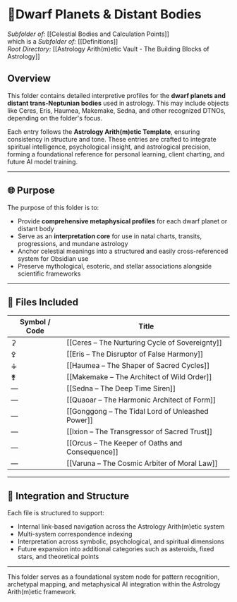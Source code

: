 # 📁Dwarf Planets & Distant Bodies  
*Subfolder of:* [[Celestial Bodies and Calculation Points]]  
which is a *Subfolder of:* [[Definitions]]  
*Root Directory:* [[Astrology Arith(m)etic Vault - The Building Blocks of Astrology]]

## Overview

This folder contains detailed interpretive profiles for the **dwarf planets and distant trans-Neptunian bodies** used in astrology. This may include objects like Ceres, Eris, Haumea, Makemake, Sedna, and other recognized DTNOs, depending on the folder's focus.

Each entry follows the **Astrology Arith(m)etic Template**, ensuring consistency in structure and tone. These entries are crafted to integrate spiritual intelligence, psychological insight, and astrological precision, forming a foundational reference for personal learning, client charting, and future AI model training.

---

## 🌐 Purpose

The purpose of this folder is to:

- Provide **comprehensive metaphysical profiles** for each dwarf planet or distant body  
- Serve as an **interpretation core** for use in natal charts, transits, progressions, and mundane astrology  
- Anchor celestial meanings into a structured and easily cross-referenced system for Obsidian use  
- Preserve mythological, esoteric, and stellar associations alongside scientific frameworks

---

## 🌌 Files Included

| Symbol / Code | Title |
|---------------|-------|
| ⚳ | [[Ceres – The Nurturing Cycle of Sovereignty]] |
| ⚴ | [[Eris – The Disruptor of False Harmony]] |
| ⚶ | [[Haumea – The Shaper of Sacred Cycles]] |
| ⚵ | [[Makemake – The Architect of Wild Order]] |
| — | [[Sedna – The Deep Time Siren]] |
| — | [[Quaoar – The Harmonic Architect of Form]] |
| — | [[Gonggong – The Tidal Lord of Unleashed Power]] |
| — | [[Ixion – The Transgressor of Sacred Trust]] |
| — | [[Orcus – The Keeper of Oaths and Consequence]] |
| — | [[Varuna – The Cosmic Arbiter of Moral Law]] |

---

## 🧩 Integration and Structure

Each file is structured to support:

- Internal link-based navigation across the Astrology Arith(m)etic system  
- Multi-system correspondence indexing  
- Interpretation across symbolic, psychological, and spiritual dimensions  
- Future expansion into additional categories such as asteroids, fixed stars, and theoretical points

---

This folder serves as a foundational system node for pattern recognition, archetypal mapping, and metaphysical AI integration within the Astrology Arith(m)etic framework.
